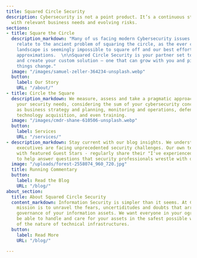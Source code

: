 ```yaml
---
title: Squared Circle Security
description: Cybersecurity is not a point product. It’s a continuous strategy aligned
  with relevant business needs and evolving risks.
sections:
- title: Square the Circle
  description_markdown: "Many of us facing modern Cybersecurity issues can probably
    relate to the ancient problem of squaring the circle, as the ever changing threat
    landscape is seemingly impossible to square off and our best efforts end up with
    approximations.  \n\nSquared Circle Security is your partner set to collaborate
    and create your custom solution – one that can grow with you and pivot fast when
    things change."
  image: "/images/samuel-zeller-364234-unsplash.webp"
  button:
    label: Our Story
    URL: "/about/"
- title: Circle the Square
  description_markdown: We measure, assess and take a pragmatic approach to solving
    your security needs, considering the sum of your cybersecurity concerns, such
    as business strategy and planning, monitoring and operations, defenses and controls,
    technology acquisition, and even training.
  image: "/images/cmdr-shane-610506-unsplash.webp"
  button:
    label: Services
    URL: "/services/"
- description_markdown: Stay current with our blog insights. We understand that technology
    executives are facing unprecedented security challenges. Our own team - together
    with featured Guest Stars - regularly share their "I've experienced that"-perspectives
    to help answer questions that security professionals wrestle with daily.
  image: "/uploads/forest-2558074_960_720.jpg"
  title: Running Commentary
  button:
    label: Read the Blog
    URL: "/blog/"
about_section:
  title: About Squared Circle Security
  content_markdown: Information Security is simpler than it seems. At Circle2 our
    mission is to unravel the fears, uncertiditudes and doubts that arrise arround
    governance of your information assets. We want everyone in your ogranization to
    be able to handle and care for your assets in the safest possible way, regardless
    of the nature of technical infrastructures.
  button:
    label: Read More
    URL: "/blog/"

---
```

